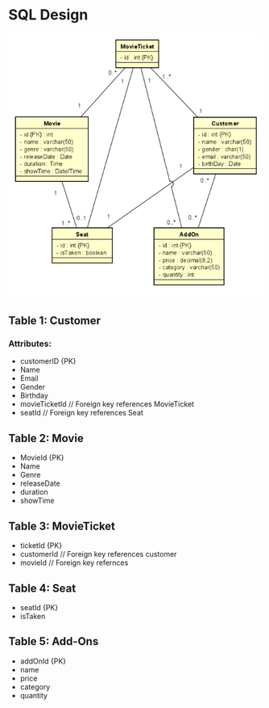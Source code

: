 # SQL Design
![uml](uml_design.png)
## Table 1: Customer
### Attributes:
- customerID {PK}
- Name
- Email
- Gender
- Birthday
- movieTicketId // Foreign key references MovieTicket
- seatId // Foreign key references Seat
## Table 2: Movie
- MovieId {PK}
- Name
- Genre
- releaseDate
- duration
- showTime
## Table 3: MovieTicket
- ticketId {PK}
- customerId // Foreign key references customer
- movieId // Foreign key refernces 
## Table 4: Seat
- seatId {PK}
- isTaken
## Table 5: Add-Ons
- addOnId {PK}
- name
- price
- category
- quantity